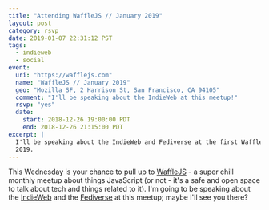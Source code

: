 ```yaml
---
title: "Attending WaffleJS // January 2019"
layout: post
category: rsvp
date: 2019-01-07 22:31:12 PST
tags:
  - indieweb
  - social
event:
  uri: "https://wafflejs.com"
  name: "WaffleJS // January 2019"
  geo: "Mozilla SF, 2 Harrison St, San Francisco, CA 94105"
  comment: "I'll be speaking about the IndieWeb at this meetup!"
  rsvp: "yes"
  date:
    start: 2018-12-26 19:00:00 PDT
    end: 2018-12-26 21:15:00 PDT
excerpt: |
  I'll be speaking about the IndieWeb and Fediverse at the first WaffleJS of
  2019.
---
```


This Wednesday is your chance to pull up to [WaffleJS][] - a super chill monthly
meetup about things JavaScript (or not - it's a safe and open space to talk
about tech and things related to it). I'm going to be speaking about the
[IndieWeb][] and the [Fediverse][] at this meetup; maybe I'll see you there?

[wafflejs]: https://wafflejs.com
[indieweb]: https://indieweb.org/why
[fediverse]: https://fediverse.party/
